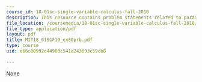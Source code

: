 ```yaml
---
course_id: 18-01sc-single-variable-calculus-fall-2010
description: This resource contains problem statements related to parametric curves.
file_location: /coursemedia/18-01sc-single-variable-calculus-fall-2010/e66c80992e44903c541a243893c59cb8_MIT18_01SCF10_ex80prb.pdf
file_type: application/pdf
layout: pdf
title: MIT18_01SCF10_ex80prb.pdf
type: course
uid: e66c80992e44903c541a243893c59cb8

---
```

None